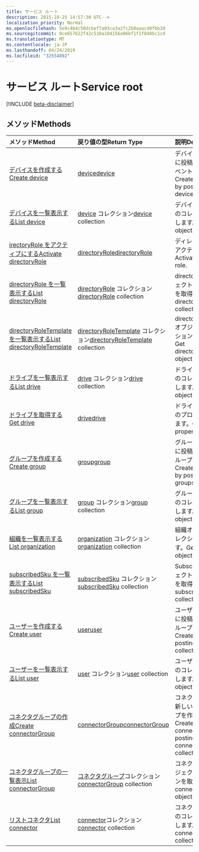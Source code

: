 ```yaml
---
title: サービス ルート
description: 2015-10-25 14:57:30 UTC-->
localization_priority: Normal
ms.openlocfilehash: 5e9c464c50dcbef7a03ca3a2fc2b0aaac40fbb30
ms.sourcegitcommit: 0ce657622f42c510a104156a96bf1f1f040bc1cd
ms.translationtype: MT
ms.contentlocale: ja-JP
ms.lasthandoff: 04/24/2019
ms.locfileid: "32554892"
---
```

# <a name="service-root"></a><span data-ttu-id="d0bec-103">サービス ルート</span><span class="sxs-lookup"><span data-stu-id="d0bec-103">Service root</span></span>

[!INCLUDE [beta-disclaimer](../../includes/beta-disclaimer.md)]

## <a name="methods"></a><span data-ttu-id="d0bec-104">メソッド</span><span class="sxs-lookup"><span data-stu-id="d0bec-104">Methods</span></span>



| <span data-ttu-id="d0bec-105">メソッド</span><span class="sxs-lookup"><span data-stu-id="d0bec-105">Method</span></span>           | <span data-ttu-id="d0bec-106">戻り値の型</span><span class="sxs-lookup"><span data-stu-id="d0bec-106">Return Type</span></span>    |<span data-ttu-id="d0bec-107">説明</span><span class="sxs-lookup"><span data-stu-id="d0bec-107">Description</span></span>|
|:---------------|:--------|:----------|
|[<span data-ttu-id="d0bec-108">デバイスを作成する</span><span class="sxs-lookup"><span data-stu-id="d0bec-108">Create device</span></span>](../api/device-post-devices.md) |[<span data-ttu-id="d0bec-109">device</span><span class="sxs-lookup"><span data-stu-id="d0bec-109">device</span></span>](device.md)| <span data-ttu-id="d0bec-110">デバイス コレクションに投稿して、新しいイベントを作成します。</span><span class="sxs-lookup"><span data-stu-id="d0bec-110">Create a new device by posting to the devices collection.</span></span>|
|[<span data-ttu-id="d0bec-111">デバイスを一覧表示する</span><span class="sxs-lookup"><span data-stu-id="d0bec-111">List device</span></span>](../api/device-list.md) | <span data-ttu-id="d0bec-112">[device](device.md) コレクション</span><span class="sxs-lookup"><span data-stu-id="d0bec-112">[device](device.md) collection</span></span> |<span data-ttu-id="d0bec-113">デバイス オブジェクトのコレクションを取得します。</span><span class="sxs-lookup"><span data-stu-id="d0bec-113">Get device object collection.</span></span> |
|[<span data-ttu-id="d0bec-114"> irectoryRole をアクティブにする</span><span class="sxs-lookup"><span data-stu-id="d0bec-114">Activate directoryRole</span></span>](../api/directoryrole-post-directoryroles.md) | [<span data-ttu-id="d0bec-115">directoryRole</span><span class="sxs-lookup"><span data-stu-id="d0bec-115">directoryRole</span></span>](directoryrole.md) |<span data-ttu-id="d0bec-116">ディレクトリ ロールをアクティブにします。</span><span class="sxs-lookup"><span data-stu-id="d0bec-116">Activate a directory role.</span></span> |
|[<span data-ttu-id="d0bec-117">directoryRole を一覧表示する</span><span class="sxs-lookup"><span data-stu-id="d0bec-117">List directoryRole</span></span>](../api/directoryrole-list.md) | <span data-ttu-id="d0bec-118">[directoryRole](directoryrole.md) コレクション</span><span class="sxs-lookup"><span data-stu-id="d0bec-118">[directoryRole](directoryrole.md) collection</span></span> |<span data-ttu-id="d0bec-119">directoryRole オブジェクトのコレクションを取得します。</span><span class="sxs-lookup"><span data-stu-id="d0bec-119">Get directoryRole object collection.</span></span> |
|[<span data-ttu-id="d0bec-120">directoryRoleTemplate を一覧表示する</span><span class="sxs-lookup"><span data-stu-id="d0bec-120">List directoryRoleTemplate</span></span>](../api/directoryroletemplate-list.md) | <span data-ttu-id="d0bec-121">[directoryRoleTemplate](directoryroletemplate.md) コレクション</span><span class="sxs-lookup"><span data-stu-id="d0bec-121">[directoryRoleTemplate](directoryroletemplate.md) collection</span></span> |<span data-ttu-id="d0bec-122">directoryRoleTemplate オブジェクトのコレクションを取得します。</span><span class="sxs-lookup"><span data-stu-id="d0bec-122">Get directoryRoleTemplate object collection.</span></span> |
|[<span data-ttu-id="d0bec-123">ドライブを一覧表示する</span><span class="sxs-lookup"><span data-stu-id="d0bec-123">List drive</span></span>](../api/drive-list.md) | <span data-ttu-id="d0bec-124">[drive](drive.md) コレクション</span><span class="sxs-lookup"><span data-stu-id="d0bec-124">[drive](drive.md) collection</span></span> |<span data-ttu-id="d0bec-125">ドライブ オブジェクトのコレクションを取得します。</span><span class="sxs-lookup"><span data-stu-id="d0bec-125">Get drive object collection.</span></span> |
|[<span data-ttu-id="d0bec-126">ドライブを取得する</span><span class="sxs-lookup"><span data-stu-id="d0bec-126">Get drive</span></span>](../api/drive-get.md) | [<span data-ttu-id="d0bec-127">drive</span><span class="sxs-lookup"><span data-stu-id="d0bec-127">drive</span></span>](drive.md)  |<span data-ttu-id="d0bec-128">ドライブ オブジェクトのプロパティを取得します。</span><span class="sxs-lookup"><span data-stu-id="d0bec-128">Get drive object properties.</span></span> |
|[<span data-ttu-id="d0bec-129">グループを作成する</span><span class="sxs-lookup"><span data-stu-id="d0bec-129">Create group</span></span>](../api/group-post-groups.md) |[<span data-ttu-id="d0bec-130">group</span><span class="sxs-lookup"><span data-stu-id="d0bec-130">group</span></span>](group.md)| <span data-ttu-id="d0bec-131">グループ コレクションに投稿して、新しいグループを作成します。</span><span class="sxs-lookup"><span data-stu-id="d0bec-131">Create a new group by posting to the groups collection.</span></span>|
|[<span data-ttu-id="d0bec-132">グループを一覧表示する</span><span class="sxs-lookup"><span data-stu-id="d0bec-132">List group</span></span>](../api/group-list.md) | <span data-ttu-id="d0bec-133">[group](group.md) コレクション</span><span class="sxs-lookup"><span data-stu-id="d0bec-133">[group](group.md) collection</span></span> |<span data-ttu-id="d0bec-134">グループ オブジェクトのコレクションを取得します。</span><span class="sxs-lookup"><span data-stu-id="d0bec-134">Get group object collection.</span></span> |
|[<span data-ttu-id="d0bec-135">組織を一覧表示する</span><span class="sxs-lookup"><span data-stu-id="d0bec-135">List organization</span></span>](../api/organization-list.md) | <span data-ttu-id="d0bec-136">[organization](organization.md) コレクション</span><span class="sxs-lookup"><span data-stu-id="d0bec-136">[organization](organization.md) collection</span></span> |<span data-ttu-id="d0bec-137">組織オブジェクトのコレクションを取得します。</span><span class="sxs-lookup"><span data-stu-id="d0bec-137">Get organization object collection.</span></span> |
|[<span data-ttu-id="d0bec-138">subscribedSku を一覧表示する</span><span class="sxs-lookup"><span data-stu-id="d0bec-138">List subscribedSku</span></span>](../api/subscribedsku-list.md) | <span data-ttu-id="d0bec-139">[subscribedSku](subscribedsku.md) コレクション</span><span class="sxs-lookup"><span data-stu-id="d0bec-139">[subscribedSku](subscribedsku.md) collection</span></span> |<span data-ttu-id="d0bec-140">SubscribedSku オブジェクトのコレクションを取得します。</span><span class="sxs-lookup"><span data-stu-id="d0bec-140">Get subscribedSku object collection.</span></span> |
|[<span data-ttu-id="d0bec-141">ユーザーを作成する</span><span class="sxs-lookup"><span data-stu-id="d0bec-141">Create user</span></span>](../api/user-post-users.md) |[<span data-ttu-id="d0bec-142">user</span><span class="sxs-lookup"><span data-stu-id="d0bec-142">user</span></span>](user.md)| <span data-ttu-id="d0bec-143">ユーザー コレクションに投稿して、新しいグループを作成します。</span><span class="sxs-lookup"><span data-stu-id="d0bec-143">Create a new user by posting to the users collection.</span></span>|
|[<span data-ttu-id="d0bec-144">ユーザーを一覧表示する</span><span class="sxs-lookup"><span data-stu-id="d0bec-144">List user</span></span>](../api/user-list.md) | <span data-ttu-id="d0bec-145">[user](user.md) コレクション</span><span class="sxs-lookup"><span data-stu-id="d0bec-145">[user](user.md) collection</span></span> |<span data-ttu-id="d0bec-146">ユーザー オブジェクトのコレクションを取得します。</span><span class="sxs-lookup"><span data-stu-id="d0bec-146">Get user object collection.</span></span> |
|[<span data-ttu-id="d0bec-147">コネクタグループの作成</span><span class="sxs-lookup"><span data-stu-id="d0bec-147">Create connectorGroup</span></span>](../api/connectorgroup-post-connectorgroups.md) |[<span data-ttu-id="d0bec-148">connectorGroup</span><span class="sxs-lookup"><span data-stu-id="d0bec-148">connectorGroup</span></span>](connectorgroup.md)|<span data-ttu-id="d0bec-149">コネクタに投稿して、新しいコネクタグループを作成します。</span><span class="sxs-lookup"><span data-stu-id="d0bec-149">Create a new connectorGroup by posting to the connectorGroups collection.</span></span>|
|[<span data-ttu-id="d0bec-150">コネクタグループの一覧表示</span><span class="sxs-lookup"><span data-stu-id="d0bec-150">List connectorGroup</span></span>](../api/connectorgroup-list.md) | <span data-ttu-id="d0bec-151">[コネクタグループ](connectorgroup.md)コレクション</span><span class="sxs-lookup"><span data-stu-id="d0bec-151">[connectorGroup](connectorgroup.md) collection</span></span> |<span data-ttu-id="d0bec-152">コネクタグループオブジェクトのコレクションを取得します。</span><span class="sxs-lookup"><span data-stu-id="d0bec-152">Get connectorGroup object collection.</span></span> |
|[<span data-ttu-id="d0bec-153">リストコネクタ</span><span class="sxs-lookup"><span data-stu-id="d0bec-153">List connector</span></span>](../api/connector-list.md) | <span data-ttu-id="d0bec-154">[connector](connector.md)コレクション</span><span class="sxs-lookup"><span data-stu-id="d0bec-154">[connector](connector.md) collection</span></span> |<span data-ttu-id="d0bec-155">コネクタオブジェクトのコレクションを取得します。</span><span class="sxs-lookup"><span data-stu-id="d0bec-155">Get connector object collection.</span></span> |

<!-- uuid: 8fcb5dbc-d5aa-4681-8e31-b001d5168d79
2015-10-25 14:57:30 UTC -->
<!--
{
  "type": "#page.annotation",
  "description": "Service root",
  "keywords": "",
  "section": "documentation",
  "tocPath": "",
  "suppressions": [
    "Error: /api-reference/beta/resources/service-root.md:\r\n      Exception processing links.\r\n    System.ArgumentException: Link Definition was null. Link text: !INCLUDE [beta-disclaimer](../../includes/beta-disclaimer.md)\r\n      at ApiDoctor.Validation.DocFile.get_LinkDestinations()\r\n      at ApiDoctor.Validation.DocSet.ValidateLinks(Boolean includeWarnings, String[] relativePathForFiles, IssueLogger issues, Boolean requireFilenameCaseMatch, Boolean printOrphanedFiles)"
  ]
}
-->
